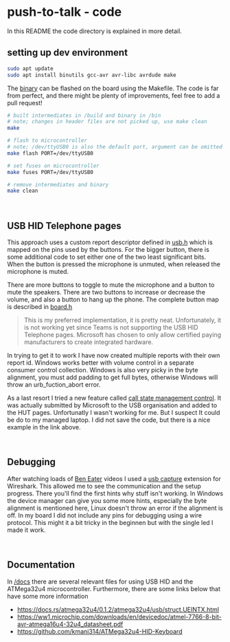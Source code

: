 # push-to-talk - code

In this README the code directory is explained in more detail. 

## setting up dev environment

```bash
sudo apt update
sudo apt install binutils gcc-avr avr-libc avrdude make
```

The [binary](https://github.com/martijncasteel/launchpad/tree/main/code/bin) can be flashed on the board using the Makefile. The code is far from perfect, and there might be plenty of improvements, feel free to add a pull request! 

```bash
# built intermediates in /build and binary in /bin
# note; changes in header files are not picked up, use make clean
make

# flash to microcontroller
# note; /dev/ttyUSB0 is also the default port, argument can be omitted
make flash PORT=/dev/ttyUSB0

# set fuses on microcontroller
make fuses PORT=/dev/ttyUSB0

# remove intermediates and binary
make clean
```

<br /><!-- spacing for header -->

## USB HID Telephone pages
This approach uses a custom report descriptor defined in [usb.h](https://github.com/martijncasteel/launchpad/tree/main/code/include/usb.h) which is mapped on the pins used by the buttons. For the bigger button, there is some additional code to set either one of the two least significant bits. When the button is pressed the microphone is unmuted, when released the microphone is muted. 

There are more buttons to toggle to mute the microphone and a button to mute the speakers. There are two buttons to increase or decrease the volume, and also a button to hang up the phone. The complete button map is described in [board.h](https://github.com/martijncasteel/launchpad/tree/main/code/include/board.h)

> This is my preferred implementation, it is pretty neat. Unfortunately, it is not working yet since Teams is not supporting the USB HID Telephone pages.
> Microsoft has chosen to only allow certified paying manufacturers to create integrated hardware.

In trying to get it to work I have now created multiple reports with their own report id. Windows works better with volume control in a separate consumer control collection. Windows is also very picky in the byte alignment, you must add padding to get full bytes, otherwise Windows will throw an urb_fuction_abort error.

As a last resort I tried a new feature called [call state management control](https://www.usb.org/sites/default/files/hutrr106-callstatemanagementcontrol_0.pdf). It was actually submitted by Microsoft to the USB organisation and added to the HUT pages. Unfortunatly I wasn't working for me. But I suspect It could be do to my managed laptop. I did not save the code, but there is a nice example in the link above.

<br /><!-- spacing for header -->

## Debugging
After watching loads of [Ben Eater](https://www.youtube.com/watch?v=2lPzTU-3ONI) videos I used a [usb capture](https://wiki.wireshark.org/CaptureSetup/USB) extension for Wireshark. This allowed me to see the communication and the setup progress. There you'll find the first hints why stuff isn't working. In Windows the device manager can give you some more hints, especially the byte alignment is mentioned here, Linux doesn't throw an error if the alignment is off. In my board I did not include any pins for debugging using a wire protocol. This might it a bit tricky in the beginnen but with the single led I made it work.

<br /><!-- spacing for header -->

## Documentation
In [/docs](/martijncasteel/launchpad/tree/main/code/docs) there are several relevant files for using USB HID and the ATMega32u4 microcontroller. Furthermore, there are some links below that have some more information
* https://docs.rs/atmega32u4/0.1.2/atmega32u4/usb/struct.UEINTX.html
* https://ww1.microchip.com/downloads/en/devicedoc/atmel-7766-8-bit-avr-atmega16u4-32u4_datasheet.pdf
* https://github.com/kmani314/ATMega32u4-HID-Keyboard